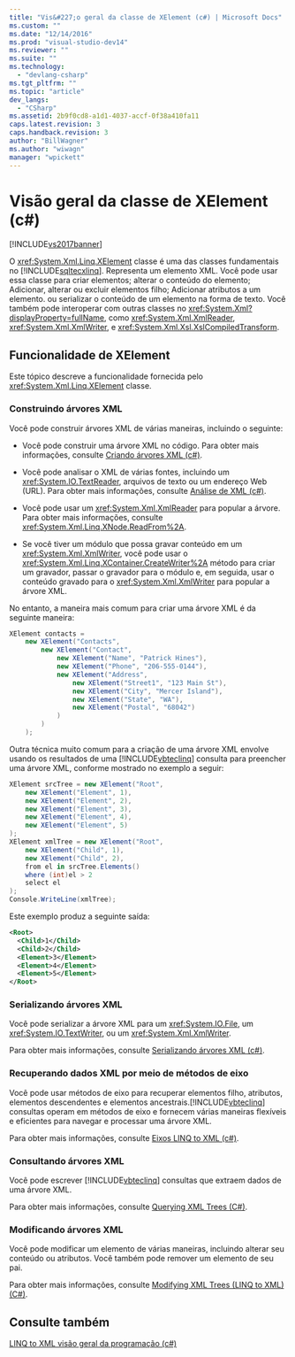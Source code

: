 ```yaml
---
title: "Vis&#227;o geral da classe de XElement (c#) | Microsoft Docs"
ms.custom: ""
ms.date: "12/14/2016"
ms.prod: "visual-studio-dev14"
ms.reviewer: ""
ms.suite: ""
ms.technology: 
  - "devlang-csharp"
ms.tgt_pltfrm: ""
ms.topic: "article"
dev_langs: 
  - "CSharp"
ms.assetid: 2b9f0cd8-a1d1-4037-accf-0f38a410fa11
caps.latest.revision: 3
caps.handback.revision: 3
author: "BillWagner"
ms.author: "wiwagn"
manager: "wpickett"
---
```

# Vis&#227;o geral da classe de XElement (c#)
[!INCLUDE[vs2017banner](../../../../csharp/includes/vs2017banner.md)]

O <xref:System.Xml.Linq.XElement> classe é uma das classes fundamentais no [!INCLUDE[sqltecxlinq](../../../../csharp/programming-guide/concepts/linq/includes/sqltecxlinq_md.md)]. Representa um elemento XML. Você pode usar essa classe para criar elementos; alterar o conteúdo do elemento; Adicionar, alterar ou excluir elementos filho; Adicionar atributos a um elemento. ou serializar o conteúdo de um elemento na forma de texto. Você também pode interoperar com outras classes no <xref:System.Xml?displayProperty=fullName>, como <xref:System.Xml.XmlReader>, <xref:System.Xml.XmlWriter>, e <xref:System.Xml.Xsl.XslCompiledTransform>.  
  
## Funcionalidade de XElement  
 Este tópico descreve a funcionalidade fornecida pelo <xref:System.Xml.Linq.XElement> classe.  
  
### Construindo árvores XML  
 Você pode construir árvores XML de várias maneiras, incluindo o seguinte:  
  
-   Você pode construir uma árvore XML no código. Para obter mais informações, consulte [Criando árvores XML \(c\#\)](../../../../csharp/programming-guide/concepts/linq/creating-xml-trees.md).  
  
-   Você pode analisar o XML de várias fontes, incluindo um <xref:System.IO.TextReader>, arquivos de texto ou um endereço Web \(URL\). Para obter mais informações, consulte [Análise de XML \(c\#\)](../../../../csharp/programming-guide/concepts/linq/parsing-xml.md).  
  
-   Você pode usar um <xref:System.Xml.XmlReader> para popular a árvore. Para obter mais informações, consulte <xref:System.Xml.Linq.XNode.ReadFrom%2A>.  
  
-   Se você tiver um módulo que possa gravar conteúdo em um <xref:System.Xml.XmlWriter>, você pode usar o <xref:System.Xml.Linq.XContainer.CreateWriter%2A> método para criar um gravador, passar o gravador para o módulo e, em seguida, usar o conteúdo gravado para o <xref:System.Xml.XmlWriter> para popular a árvore XML.  
  
 No entanto, a maneira mais comum para criar uma árvore XML é da seguinte maneira:  
  
```c#  
XElement contacts =  
    new XElement("Contacts",  
        new XElement("Contact",  
            new XElement("Name", "Patrick Hines"),   
            new XElement("Phone", "206-555-0144"),  
            new XElement("Address",  
                new XElement("Street1", "123 Main St"),  
                new XElement("City", "Mercer Island"),  
                new XElement("State", "WA"),  
                new XElement("Postal", "68042")  
            )  
        )  
    );  
```  
  
 Outra técnica muito comum para a criação de uma árvore XML envolve usando os resultados de uma [!INCLUDE[vbteclinq](../../../../csharp/includes/vbteclinq_md.md)] consulta para preencher uma árvore XML, conforme mostrado no exemplo a seguir:  
  
```c#  
XElement srcTree = new XElement("Root",  
    new XElement("Element", 1),  
    new XElement("Element", 2),  
    new XElement("Element", 3),  
    new XElement("Element", 4),  
    new XElement("Element", 5)  
);  
XElement xmlTree = new XElement("Root",  
    new XElement("Child", 1),  
    new XElement("Child", 2),  
    from el in srcTree.Elements()  
    where (int)el > 2  
    select el  
);  
Console.WriteLine(xmlTree);  
```  
  
 Este exemplo produz a seguinte saída:  
  
```xml  
<Root>  
  <Child>1</Child>  
  <Child>2</Child>  
  <Element>3</Element>  
  <Element>4</Element>  
  <Element>5</Element>  
</Root>  
```  
  
### Serializando árvores XML  
 Você pode serializar a árvore XML para um <xref:System.IO.File>, um <xref:System.IO.TextWriter>, ou um <xref:System.Xml.XmlWriter>.  
  
 Para obter mais informações, consulte [Serializando árvores XML \(c\#\)](../../../../csharp/programming-guide/concepts/linq/serializing-xml-trees.md).  
  
### Recuperando dados XML por meio de métodos de eixo  
 Você pode usar métodos de eixo para recuperar elementos filho, atributos, elementos descendentes e elementos ancestrais.[!INCLUDE[vbteclinq](../../../../csharp/includes/vbteclinq_md.md)] consultas operam em métodos de eixo e fornecem várias maneiras flexíveis e eficientes para navegar e processar uma árvore XML.  
  
 Para obter mais informações, consulte [Eixos LINQ to XML \(c\#\)](../../../../csharp/programming-guide/concepts/linq/linq-to-xml-axes.md).  
  
### Consultando árvores XML  
 Você pode escrever [!INCLUDE[vbteclinq](../../../../csharp/includes/vbteclinq_md.md)] consultas que extraem dados de uma árvore XML.  
  
 Para obter mais informações, consulte [Querying XML Trees \(C\#\)](../../../../visual-basic/programming-guide/concepts/linq/querying-xml-trees.md).  
  
### Modificando árvores XML  
 Você pode modificar um elemento de várias maneiras, incluindo alterar seu conteúdo ou atributos. Você também pode remover um elemento de seu pai.  
  
 Para obter mais informações, consulte [Modifying XML Trees \(LINQ to XML\) \(C\#\)](../../../../visual-basic/programming-guide/concepts/linq/modifying-xml-trees-linq-to-xml.md).  
  
## Consulte também  
 [LINQ to XML visão geral da programação \(c\#\)](../../../../csharp/programming-guide/concepts/linq/linq-to-xml-programming-overview.md)